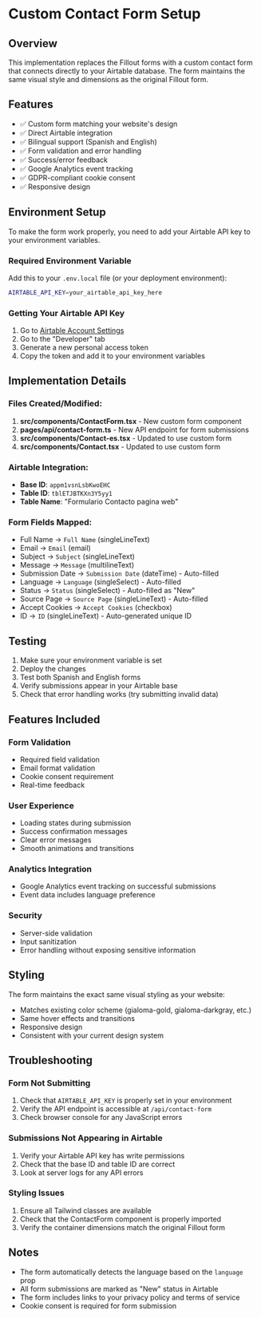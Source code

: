 # Custom Contact Form Setup

## Overview
This implementation replaces the Fillout forms with a custom contact form that connects directly to your Airtable database. The form maintains the same visual style and dimensions as the original Fillout form.

## Features
- ✅ Custom form matching your website's design
- ✅ Direct Airtable integration
- ✅ Bilingual support (Spanish and English)
- ✅ Form validation and error handling
- ✅ Success/error feedback
- ✅ Google Analytics event tracking
- ✅ GDPR-compliant cookie consent
- ✅ Responsive design

## Environment Setup

To make the form work properly, you need to add your Airtable API key to your environment variables.

### Required Environment Variable
Add this to your `.env.local` file (or your deployment environment):

```bash
AIRTABLE_API_KEY=your_airtable_api_key_here
```

### Getting Your Airtable API Key
1. Go to [Airtable Account Settings](https://airtable.com/account)
2. Go to the "Developer" tab
3. Generate a new personal access token
4. Copy the token and add it to your environment variables

## Implementation Details

### Files Created/Modified:
1. **src/components/ContactForm.tsx** - New custom form component
2. **pages/api/contact-form.ts** - New API endpoint for form submissions
3. **src/components/Contact-es.tsx** - Updated to use custom form
4. **src/components/Contact.tsx** - Updated to use custom form

### Airtable Integration:
- **Base ID**: `appm1vsnLsbKwoEHC`
- **Table ID**: `tblETJBTKXn3Y5yy1`
- **Table Name**: "Formulario Contacto pagina web"

### Form Fields Mapped:
- Full Name → `Full Name` (singleLineText)
- Email → `Email` (email)
- Subject → `Subject` (singleLineText)
- Message → `Message` (multilineText)
- Submission Date → `Submission Date` (dateTime) - Auto-filled
- Language → `Language` (singleSelect) - Auto-filled
- Status → `Status` (singleSelect) - Auto-filled as "New"
- Source Page → `Source Page` (singleLineText) - Auto-filled
- Accept Cookies → `Accept Cookies` (checkbox)
- ID → `ID` (singleLineText) - Auto-generated unique ID

## Testing
1. Make sure your environment variable is set
2. Deploy the changes
3. Test both Spanish and English forms
4. Verify submissions appear in your Airtable base
5. Check that error handling works (try submitting invalid data)

## Features Included

### Form Validation
- Required field validation
- Email format validation
- Cookie consent requirement
- Real-time feedback

### User Experience
- Loading states during submission
- Success confirmation messages
- Clear error messages
- Smooth animations and transitions

### Analytics Integration
- Google Analytics event tracking on successful submissions
- Event data includes language preference

### Security
- Server-side validation
- Input sanitization
- Error handling without exposing sensitive information

## Styling
The form maintains the exact same visual styling as your website:
- Matches existing color scheme (gialoma-gold, gialoma-darkgray, etc.)
- Same hover effects and transitions
- Responsive design
- Consistent with your current design system

## Troubleshooting

### Form Not Submitting
1. Check that `AIRTABLE_API_KEY` is properly set in your environment
2. Verify the API endpoint is accessible at `/api/contact-form`
3. Check browser console for any JavaScript errors

### Submissions Not Appearing in Airtable
1. Verify your Airtable API key has write permissions
2. Check that the base ID and table ID are correct
3. Look at server logs for any API errors

### Styling Issues
1. Ensure all Tailwind classes are available
2. Check that the ContactForm component is properly imported
3. Verify the container dimensions match the original Fillout form

## Notes
- The form automatically detects the language based on the `language` prop
- All form submissions are marked as "New" status in Airtable
- The form includes links to your privacy policy and terms of service
- Cookie consent is required for form submission